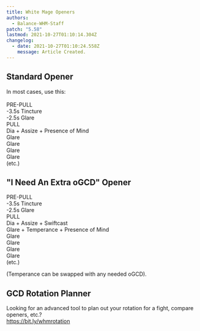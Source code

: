 ```yaml
---
title: White Mage Openers
authors:
  - Balance-WHM-Staff
patch: "5.58"
lastmod: 2021-10-27T01:10:14.304Z
changelog:
  - date: 2021-10-27T01:10:24.558Z
    message: Article Created.
---
```

## Standard Opener

In most cases, use this:\
\
PRE-PULL\
-3.5s Tincture\
-2.5s Glare\
PULL\
Dia + Assize + Presence of Mind\
Glare\
Glare\
Glare\
Glare\
(etc.)  

## "I Need An Extra oGCD" Opener

PRE-PULL\
-3.5s Tincture\
-2.5s Glare\
PULL\
Dia + Assize + Swiftcast\
Glare + Temperance + Presence of Mind\
Glare\
Glare\
Glare\
Glare\
(etc.)

(Temperance can be swapped with any needed oGCD).

## GCD Rotation Planner

Looking for an advanced tool to plan out your rotation for a fight, compare openers, etc.?\
<https://bit.ly/whmrotation>
